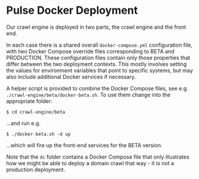 Pulse Docker Deployment
=======================

Our crawl engine is deployed in two parts, the crawl engine and the front end.

In each case there is a shared overall `docker-compose.yml` configuration file, with two Docker Compose override files corresponding to BETA and PRODUCTION. These configuration files contain only those properties that differ between the two deployment contexts. This mostly involves setting the values for environment variables that point to specific systems, but may also include additional Docker services if necessary.

A helper script is provided to combine the Docker Compose files, see e.g. `./crawl-engine/beta/docker-beta.sh`. To use them change into the appropriate folder:

    $ cd crawl-engine/beta

...and run e.g.

    $ ./docker-beta.sh -d up

...which will fire up the front-end services for the BETA version.

Note that the `dc` folder contains a Docker Compose file that only illustrates how we might be able to deploy a domain crawl that way - it is not a production deployment.


